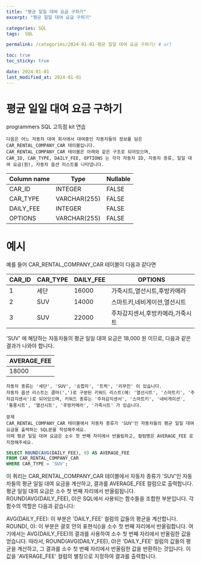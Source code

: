```yaml
---
title: "평균 일일 대여 요금 구하기"
excerpt: "평균 일일 대여 요금 구하기"

categories: SQL
tags:  SQL

permalink: /categories/2024-01-01-평균 일일 대여 요금 구하기/ # url

toc: true
toc_sticky: true

date: 2024-01-01
last_modified_at: 2024-01-01
---
```

# 평균 일일 대여 요금 구하기
programmers SQL 고득점 kit 연습
```
다음은 어느 자동차 대여 회사에서 대여중인 자동차들의 정보를 담은 CAR_RENTAL_COMPANY_CAR 테이블입니다. 
CAR_RENTAL_COMPANY_CAR 테이블은 아래와 같은 구조로 되어있으며, 
CAR_ID, CAR_TYPE, DAILY_FEE, OPTIONS 는 각각 자동차 ID, 자동차 종류, 일일 대여 요금(원), 자동차 옵션 리스트를 나타냅니다.
```

| Column name | Type           | Nullable |
|-------------|----------------|----------|
| CAR_ID      | INTEGER        | FALSE    |
| CAR_TYPE    | VARCHAR(255)   | FALSE    |
| DAILY_FEE   | INTEGER        | FALSE    |
| OPTIONS     | VARCHAR(255)   | FALSE    |

# 예시
예를 들어 CAR_RENTAL_COMPANY_CAR 테이블이 다음과 같다면

| CAR_ID | CAR_TYPE | DAILY_FEE | OPTIONS                              |
|--------|----------|-----------|--------------------------------------|
| 1      | 세단     | 16000     | 가죽시트,열선시트,후방카메라           |
| 2      | SUV      | 14000     | 스마트키,네비게이션,열선시트            |
| 3      | SUV      | 22000     | 주차감지센서,후방카메라,가죽시트        |

'SUV' 에 해당하는 자동차들의 평균 일일 대여 요금은 18,000 원 이므로, 다음과 같은 결과가 나와야 합니다.

| AVERAGE_FEE |
|-------------|
|   18000     |

```
자동차 종류는 '세단', 'SUV', '승합차', '트럭', '리무진' 이 있습니다.
자동차 옵션 리스트는 콤마(',')로 구분된 키워드 리스트(예: '열선시트', '스마트키', '주차감지센서')로 되어있으며, 키워드 종류는 '주차감지센서', '스마트키', '네비게이션', '통풍시트', '열선시트', '후방카메라', '가죽시트' 가 있습니다.

문제
CAR_RENTAL_COMPANY_CAR 테이블에서 자동차 종류가 'SUV'인 자동차들의 평균 일일 대여 요금을 출력하는 SQL문을 작성해주세요.
이때 평균 일일 대여 요금은 소수 첫 번째 자리에서 반올림하고, 컬럼명은 AVERAGE_FEE 로 지정해주세요.
```

```sql
SELECT ROUND(AVG(DAILY_FEE), 0) AS AVERAGE_FEE
FROM CAR_RENTAL_COMPANY_CAR
WHERE CAR_TYPE = 'SUV';
```

이 쿼리는 CAR_RENTAL_COMPANY_CAR 테이블에서 자동차 종류가 'SUV'인 자동차들의 평균 일일 대여 요금을 계산하고, 결과를 AVERAGE_FEE 컬럼으로 출력합니다. 
평균 일일 대여 요금은 소수 첫 번째 자리에서 반올림됩니다.
ROUND(AVG(DAILY_FEE), 0)은 SQL에서 사용되는 함수들을 조합한 부분입니다.
각 함수의 역할은 다음과 같습니다:

AVG(DAILY_FEE): 이 부분은 'DAILY_FEE' 컬럼의 값들의 평균을 계산합니다.
ROUND(<expression>, 0): 이 부분은 괄호 안의 표현식(<expression>)을 소수 첫 번째 자리에서 반올림합니다. 
여기에서는 AVG(DAILY_FEE)의 결과를 사용하여 소수 첫 번째 자리에서 반올림한 값을 얻습니다.
따라서, ROUND(AVG(DAILY_FEE), 0)은 'DAILY_FEE' 컬럼의 값들의 평균을 계산하고, 그 결과를 소수 첫 번째 자리에서 반올림한 값을 반환하는 것입니다.
이 값을 'AVERAGE_FEE' 컬럼의 별칭으로 지정하여 결과를 출력합니다.

